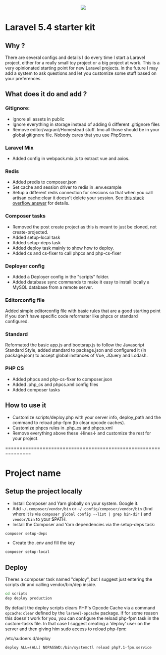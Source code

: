 <p align="center"><img src="https://laravel.com/assets/img/components/logo-laravel.svg"></p>

# Laravel 5.4 starter kit

## Why ?

There are several configs and details I do every time I start a Laravel project, either for a really small toy project
or a big project at work. This is a very opinionated starting point for new Laravel projects. In the future I may add
a system to ask questions and let you customize some stuff based on your preferences.

## What does it do and add ?

### Gitignore:

* Ignore all assets in public
* Ignore everything in storage instead of adding 6 different .gitignore files
* Remove editor/vagrant/Homestead stuff. Imo all those should be in your global gitignore file. Nobody cares that you use PhpStorm.

### Laravel Mix

* Added config in webpack.mix.js to extract vue and axios.

### Redis

* Added predis to composer.json
* Set cache and session driver to redis in .env.example
* Setup a different redis connection for sessions so that when you call
artisan cache:clear it doesn't delete your session. See <a href="http://stackoverflow.com/a/38673140">this stack overflow answer</a> for details.

### Composer tasks

* Removed the post create project as this is meant to just be cloned, not create-projected.
* Added setup-local task
* Added setup-deps task
* Added deploy task mainly to show how to deploy.
* Added cs and cs-fixer to call phpcs and php-cs-fixer

### Deployer config

* Added a Deployer config in the "scripts" folder.
* Added database sync commands to make it easy to install locally a MySQL database from a remote server.

### Editorconfig file

Added simple editorconfig file with basic rules that are a good starting point
if you don't have specific code reformater like phpcs or standard configured.

### Standard

Reformated the basic app.js and bootsrap.js to follow the Javascript Standard Style, added standard to package.json
and configured it (in package.json) to accept global instances of Vue, JQuery and Lodash.

### PHP CS

* Added phpcs and php-cs-fixer to composer.json
* Added .php_cs and phpcs.xml config files
* Added composer tasks

## How to use it

* Customize scripts/deploy.php with your server info, deploy_path and the command to reload php-fpm (to clear opcode caches).
* Customize phpcs rules in .php_cs and phpcs.xml
* Remove everything above these ↓lines↓ and customize the rest for your project.

===============================================================

# Project name

## Setup the project locally

* Install Composer and Yarn globally on your system. Google it.
* Add `~/.composer/vendor/bin` or `~/.config/composer/vendor/bin` (find where it is via `composer global config --list | grep bin-dir`
) and `vendor/bin` to your $PATH.
* Install the Composer and Yarn dependencies via the setup-deps task:

```bash
composer setup-deps
```

* Create the .env and fill the key

```bash
composer setup-local
```

## Deploy

Theres a composer task named "deploy", but I suggest just entering the scripts dir and calling vendor/bin/dep inside.

```bash
cd scripts
dep deploy production
```

By default the deploy scripts clears PHP's Opcode Cache via a command `opcache:clear` defined by the `laravel-opcache` package.
If for some reason this doesn't work for you, you can configure the reload php-fpm task in the custom-tasks file.
In that case I suggest creating a 'deploy' user on the server and then giving him sudo access to reload php-fpm:

/etc/sudoers.d/deploy
```
deploy ALL=(ALL) NOPASSWD:/bin/systemctl reload php7.1-fpm.service
```
